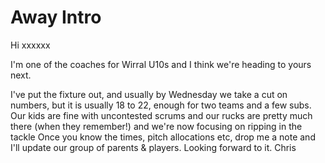 # Away Intro

Hi xxxxxx

I'm one of the coaches for Wirral U10s and I think we're heading to yours next.

I've put the fixture out, and usually by Wednesday we take a cut on numbers, but it is usually 18 to 22, enough for two teams and a few subs. Our kids are fine with uncontested scrums and our rucks are pretty much there (when they remember!) and we're now focusing on ripping in the tackle
Once you know the times, pitch allocations etc, drop me a note and I'll update our group of parents & players.
Looking forward to it.
Chris
